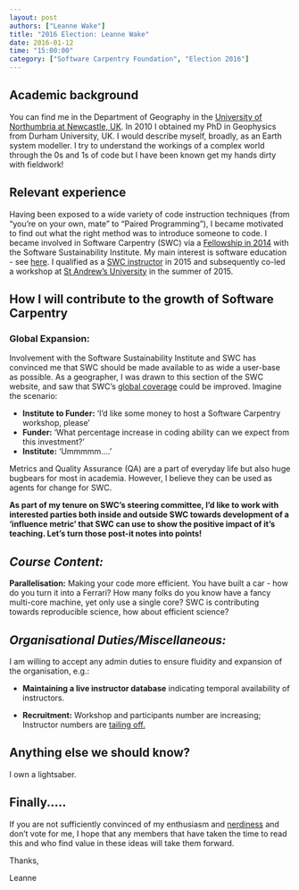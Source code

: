 ```yaml
---
layout: post
authors: ["Leanne Wake"]
title: "2016 Election: Leanne Wake"
date: 2016-01-12
time: "15:00:00"
category: ["Software Carpentry Foundation", "Election 2016"]
---
```

## Academic background

You can find me in the Department of Geography in the [University of Northumbria at Newcastle, UK](https://www.northumbria.ac.uk/about-us/our-staff/w/dr-leanne-mary-wake/).  In 2010 I obtained my PhD in Geophysics from Durham University, UK.  I would describe myself, broadly, as an Earth system modeller. I try to understand the workings of a complex world through the 0s and 1s of code but I have been known get my hands dirty with fieldwork!  

## Relevant experience

Having been exposed to a wide variety of code instruction techniques (from “you’re on your own, mate” to “Paired Programming”), I became motivated to find out what the right method was to introduce someone to code. I became involved in Software Carpentry (SWC) via a [Fellowship in 2014](http://software.ac.uk/fellows/leanne-mary-wake) with the Software Sustainability Institute. My main interest is software education - see [here](http://www.software.ac.uk/introduction-fortran-95). I qualified as a [SWC instructor](http://www.software.ac.uk/swc-instructor-training) in 2015 and subsequently co-led a workshop at [St Andrew’s University](http://lmwake.github.io/2015-06-18-StAndrews/) in the summer of 2015.

## How I will contribute to the growth of Software Carpentry

### Global Expansion:

Involvement with the Software Sustainability Institute and SWC has convinced me that SWC should be made available to as wide a user-base as possible.  As a geographer, I was drawn to this section of the SWC website, and saw that SWC’s [global coverage](http://software-carpentry.org/workshops/past/) could be improved. Imagine the scenario:

* **Institute to Funder:** ‘I’d like some money to host a Software Carpentry workshop, please’
* **Funder:** ‘What percentage increase in coding ability can we expect from this investment?’
* **Institute:** ‘Ummmmm….’

Metrics and Quality Assurance (QA) are a part of everyday life but also huge bugbears for most in academia. However, I believe they can be used as agents for change for SWC.

**As part of my tenure on SWC’s steering committee, I’d like to work with interested parties both inside and outside SWC towards development of a ‘influence metric’ that SWC can use to show the positive impact of it’s teaching.  Let’s turn those post-it notes into points!**

## *Course Content:*

**Parallelisation:** Making your code more efficient. You have built a car - how do you turn it into a Ferrari?  How many folks do you know have a fancy multi-core machine, yet only use a single core? SWC is contributing towards reproducible science, how about efficient science?

## *Organisational Duties/Miscellaneous:*

I am willing to accept any admin duties to ensure fluidity and expansion of the organisation, e.g.:

- **Maintaining a live instructor database** indicating temporal availability of instructors.

- **Recruitment:** Workshop and participants number are increasing; Instructor numbers are [tailing off.](http://software-carpentry.org/about/)

## Anything else we should know?

I own a lightsaber.

## Finally.....

If you are not sufficiently convinced of my enthusiasm and [nerdiness](http://www.software.ac.uk/blog/2014-10-10-relearning-fortran-through-medium-star-wars) and don’t vote for me, I hope that any members that have taken the time to read this and who find value in these ideas will take them forward.

Thanks,

Leanne

